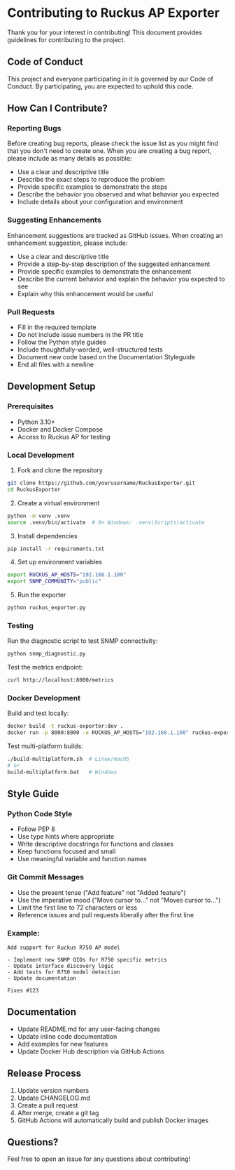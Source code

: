 # Contributing to Ruckus AP Exporter

Thank you for your interest in contributing! This document provides guidelines for contributing to the project.

## Code of Conduct

This project and everyone participating in it is governed by our Code of Conduct. By participating, you are expected to uphold this code.

## How Can I Contribute?

### Reporting Bugs

Before creating bug reports, please check the issue list as you might find that you don't need to create one. When you are creating a bug report, please include as many details as possible:

* Use a clear and descriptive title
* Describe the exact steps to reproduce the problem
* Provide specific examples to demonstrate the steps
* Describe the behavior you observed and what behavior you expected
* Include details about your configuration and environment

### Suggesting Enhancements

Enhancement suggestions are tracked as GitHub issues. When creating an enhancement suggestion, please include:

* Use a clear and descriptive title
* Provide a step-by-step description of the suggested enhancement
* Provide specific examples to demonstrate the enhancement
* Describe the current behavior and explain the behavior you expected to see
* Explain why this enhancement would be useful

### Pull Requests

* Fill in the required template
* Do not include issue numbers in the PR title
* Follow the Python style guides
* Include thoughtfully-worded, well-structured tests
* Document new code based on the Documentation Styleguide
* End all files with a newline

## Development Setup

### Prerequisites

* Python 3.10+
* Docker and Docker Compose
* Access to Ruckus AP for testing

### Local Development

1. Fork and clone the repository
```bash
git clone https://github.com/yourusername/RuckusExporter.git
cd RuckusExporter
```

2. Create a virtual environment
```bash
python -m venv .venv
source .venv/bin/activate  # On Windows: .venv\Scripts\activate
```

3. Install dependencies
```bash
pip install -r requirements.txt
```

4. Set up environment variables
```bash
export RUCKUS_AP_HOSTS="192.168.1.100"
export SNMP_COMMUNITY="public"
```

5. Run the exporter
```bash
python ruckus_exporter.py
```

### Testing

Run the diagnostic script to test SNMP connectivity:
```bash
python snmp_diagnostic.py
```

Test the metrics endpoint:
```bash
curl http://localhost:8000/metrics
```

### Docker Development

Build and test locally:
```bash
docker build -t ruckus-exporter:dev .
docker run -p 8000:8000 -e RUCKUS_AP_HOSTS="192.168.1.100" ruckus-exporter:dev
```

Test multi-platform builds:
```bash
./build-multiplatform.sh  # Linux/macOS
# or
build-multiplatform.bat   # Windows
```

## Style Guide

### Python Code Style

* Follow PEP 8
* Use type hints where appropriate
* Write descriptive docstrings for functions and classes
* Keep functions focused and small
* Use meaningful variable and function names

### Git Commit Messages

* Use the present tense ("Add feature" not "Added feature")
* Use the imperative mood ("Move cursor to..." not "Moves cursor to...")
* Limit the first line to 72 characters or less
* Reference issues and pull requests liberally after the first line

### Example:
```
Add support for Ruckus R750 AP model

- Implement new SNMP OIDs for R750 specific metrics
- Update interface discovery logic
- Add tests for R750 model detection
- Update documentation

Fixes #123
```

## Documentation

* Update README.md for any user-facing changes
* Update inline code documentation
* Add examples for new features
* Update Docker Hub description via GitHub Actions

## Release Process

1. Update version numbers
2. Update CHANGELOG.md
3. Create a pull request
4. After merge, create a git tag
5. GitHub Actions will automatically build and publish Docker images

## Questions?

Feel free to open an issue for any questions about contributing!